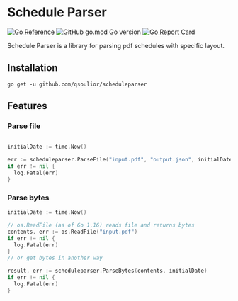# Schedule Parser

[![Go Reference](https://img.shields.io/badge/-docs-007d9c?style=flat-square&logo=go&logoColor=white)](https://pkg.go.dev/github.com/qsoulior/scheduleparser)
![GitHub go.mod Go version](https://img.shields.io/github/go-mod/go-version/qsoulior/scheduleparser?style=flat-square)
[![Go Report Card](https://goreportcard.com/badge/github.com/qsoulior/scheduleparser?style=flat-square)](https://goreportcard.com/report/github.com/qsoulior/scheduleparser)

Schedule Parser is a library for parsing pdf schedules with specific layout.

## Installation

```
go get -u github.com/qsoulior/scheduleparser
```

## Features

### Parse file

```go

initialDate := time.Now()

err := scheduleparser.ParseFile("input.pdf", "output.json", initialDate)
if err != nil {
  log.Fatal(err)
}
```

### Parse bytes

```go
initialDate := time.Now()

// os.ReadFile (as of Go 1.16) reads file and returns bytes
contents, err := os.ReadFile("input.pdf")
if err != nil {
  log.Fatal(err)
}
// or get bytes in another way 

result, err := scheduleparser.ParseBytes(contents, initialDate)
if err != nil {
  log.Fatal(err)
}
```
